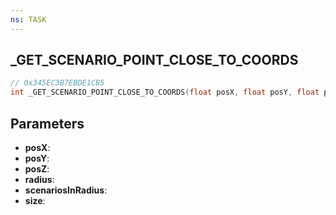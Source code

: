 ```yaml
---
ns: TASK
---
```

## _GET_SCENARIO_POINT_CLOSE_TO_COORDS

```c
// 0x345EC3B7EBDE1CB5
int _GET_SCENARIO_POINT_CLOSE_TO_COORDS(float posX, float posY, float posZ, float radius, Any* scenariosInRadius, int size);
```

## Parameters
* **posX**:
* **posY**:
* **posZ**:
* **radius**:
* **scenariosInRadius**:
* **size**:

